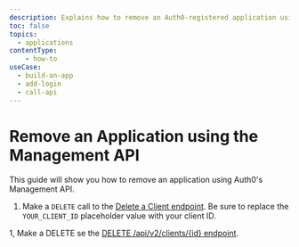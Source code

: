 ```yaml
---
description: Explains how to remove an Auth0-registered application using the Auth0 Management API.
toc: false
topics:
  - applications
contentType: 
    - how-to
useCase:
  - build-an-app
  - add-login
  - call-api
---
```


# Remove an Application using the Management API

This guide will show you how to remove an application using Auth0's Management API.

1. Make a `DELETE` call to the [Delete a Client endpoint](/api/management/v2#!/Clients/delete_clients_by_id). Be sure to replace the `YOUR_CLIENT_ID` placeholder value with your client ID.




1, Make a DELETE se the [DELETE /api/v2/clients/{id} endpoint](/api/management/v2#!/Clients/delete_clients_by_id).
